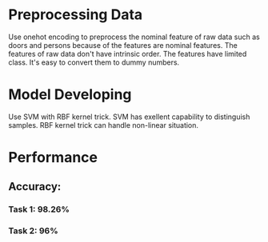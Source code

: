 # Preprocessing Data
Use onehot encoding to preprocess the nominal feature of raw data such as doors and persons because of the features are nominal features. The features of raw data don't have intrinsic order. The features have limited class. It's easy to convert them to dummy numbers.

# Model Developing
Use SVM with RBF kernel trick. SVM has exellent capability to distinguish samples. RBF kernel trick can handle non-linear situation.

# Performance
## Accuracy:
### Task 1: 98.26%
### Task 2: 96%
